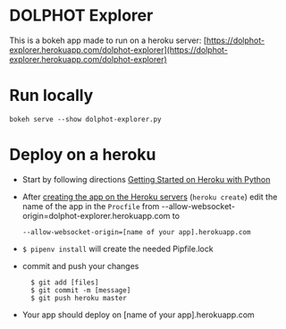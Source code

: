 # DOLPHOT Explorer

This is a bokeh app made to run on a heroku server: [https://dolphot-explorer.herokuapp.com/dolphot-explorer](https://dolphot-explorer.herokuapp.com/dolphot-explorer)

# Run locally
    bokeh serve --show dolphot-explorer.py

# Deploy on a heroku
- Start by following directions [Getting Started on Heroku with Python](https://devcenter.heroku.com/articles/getting-started-with-python#introduction)
- After [creating the app on the Heroku servers](https://devcenter.heroku.com/articles/getting-started-with-python#deploy-the-app) (```heroku create```) edit the name of the app in the ```Procfile``` from 
      --allow-websocket-origin=dolphot-explorer.herokuapp.com
  to

      --allow-websocket-origin=[name of your app].herokuapp.com
- ```$ pipenv install``` will create the needed Pipfile.lock
- commit and push your changes
  ```
    $ git add [files]
    $ git commit -m [message]
    $ git push heroku master
  ```
- Your app should deploy on [name of your app].herokuapp.com
